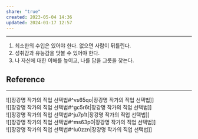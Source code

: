 ```yaml
---
share: "true"
created: 2023-05-04 14:36
updated: 2024-01-17 12:57
---
```


---
1. 최소한의 수입은 있어야 한다. 없으면 사람이 뒤틀린다.
2. 성취감과 유능감을 맛볼 수 있어야 한다.
3. 나 자신에 대한 이해를 높이고, 나를 담을 그릇을 찾는다.


## Reference
---
![[장강명 작가의 직업 선택법#^vs65qo|장강명 작가의 직업 선택법]]  
![[장강명 작가의 직업 선택법#^gc5r6t|장강명 작가의 직업 선택법]]  
![[장강명 작가의 직업 선택법#^ju7p1t|장강명 작가의 직업 선택법]]  
![[장강명 작가의 직업 선택법#^ms63p0|장강명 작가의 직업 선택법]]  
![[장강명 작가의 직업 선택법#^lu0zzn|장강명 작가의 직업 선택법]]
